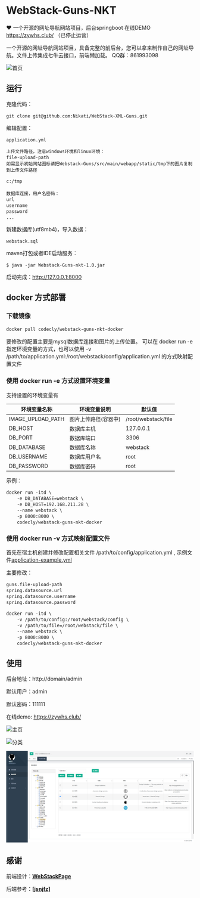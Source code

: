 # WebStack-Guns-NKT
 ❤️ 一个开源的网址导航网站项目，后台springboot 在线DEMO https://zywhs.club/  （已停止运营）

一个开源的网址导航网站项目，具备完整的前后台，您可以拿来制作自己的网址导航。文件上传集成七牛云接口，前端懒加载。
QQ群：861993098

![首页](/screen/1.png)

## 运行

克隆代码：

```shell
git clone git@github.com:Nikati/WebStack-XML-Guns.git
```

编辑配置：

```
application.yml
```

```
上传文件路径，注意windows环境和linux环境：
file-upload-path
如需显示初始网站图标请把Webstack-Guns/src/main/webapp/static/tmp下的图片复制到上传文件路径
```

```
c:/tmp

数据库连接，用户名密码：
url
username
password
...
```

新建数据库(utf8mb4)，导入数据：

```shell
webstack.sql
```

maven打包或者IDE启动服务：

```shell
$ java -jar Webstack-Guns-nkt-1.0.jar
```

启动完成：http://127.0.0.1:8000

## docker 方式部署

### 下载镜像
```bash
docker pull codecly/webstack-guns-nkt-docker
```
要修改的配置主要是mysql数据库连接和图片的上传位置。
可以在 docker run -e 指定环境变量的方式，也可以使用 -v /path/to/application.yml:/root/webstack/config/application.yml 的方式映射配置文件

### 使用 docker run -e 方式设置环境变量
支持设置的环境变量有

环境变量名称|环境变量说明|默认值
--|--|--
IMAGE_UPLOAD_PATH|图片上传路径(容器中)|/root/webstack/file
DB_HOST|数据库主机|127.0.0.1
DB_PORT|数据库端口|3306
DB_DATABASE|数据库名称|webstack
DB_USERNAME|数据库用户名|root
DB_PASSWORD|数据库密码|root

示例：
```
docker run -itd \
    -e DB_DATABASE=webstack \
    -e DB_HOST=192.168.211.28 \
    --name webstack \
    -p 8000:8000 \
    codecly/webstack-guns-nkt-docker
```

### 使用 docker run -v 方式映射配置文件

首先在宿主机创建并修改配置相关文件 /path/to/config/application.yml , 示例文件[application-example.yml](./src/main/resources/application-example.yml)

主要修改：
```
guns.file-upload-path
spring.datasource.url
spring.datasource.username
spring.datasource.password
```

```
docker run -itd \
    -v /path/to/config:/root/webstack/config \
    -v /path/to/file=/root/webstack/file \
    --name webstack \
    -p 8000:8000 \
    codecly/webstack-guns-nkt-docker
```

## 使用

后台地址：http://domain/admin

默认用户：admin

默认密码：111111

在线demo: https://zywhs.club/

![主页](/screen/2.png)

![分类](/screen/3.png)

![网站](/screen/4.png)



## 感谢

前端设计：[**WebStackPage**](https://github.com/WebStackPage/WebStackPage.github.io)

后端参考：[**[jsnjfz]**](https://github.com/jsnjfz/WebStack-Guns)


